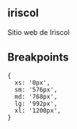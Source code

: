 ## iriscol

Sitio web de Iriscol

## Breakpoints

```
{
  xs: '0px',
  sm: '576px',
  md: '768px',
  lg: '992px',
  xl: '1200px',
}
```

